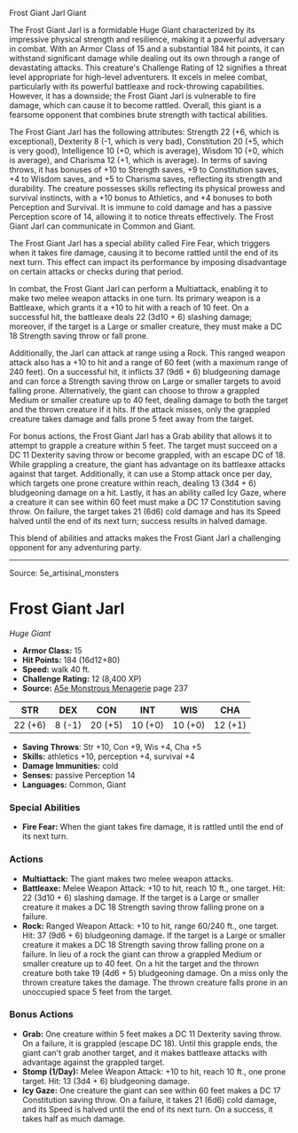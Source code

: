 <MonsterName/>Frost Giant Jarl</MonsterName>
<CreatureType/>Giant</CreatureType>

<summary>The Frost Giant Jarl is a formidable Huge Giant characterized by its impressive physical strength and resilience, making it a powerful adversary in combat. With an Armor Class of 15 and a substantial 184 hit points, it can withstand significant damage while dealing out its own through a range of devastating attacks. This creature's Challenge Rating of 12 signifies a threat level appropriate for high-level adventurers. It excels in melee combat, particularly with its powerful battleaxe and rock-throwing capabilities. However, it has a downside; the Frost Giant Jarl is vulnerable to fire damage, which can cause it to become rattled. Overall, this giant is a fearsome opponent that combines brute strength with tactical abilities.</summary>

<detail>

The Frost Giant Jarl has the following attributes: Strength 22 (+6, which is exceptional), Dexterity 8 (-1, which is very bad), Constitution 20 (+5, which is very good), Intelligence 10 (+0, which is average), Wisdom 10 (+0, which is average), and Charisma 12 (+1, which is average). In terms of saving throws, it has bonuses of +10 to Strength saves, +9 to Constitution saves, +4 to Wisdom saves, and +5 to Charisma saves, reflecting its strength and durability. The creature possesses  skills reflecting its physical prowess and survival instincts, with a +10 bonus to Athletics, and +4 bonuses to both Perception and Survival. It is immune to cold damage and has a passive Perception score of 14, allowing it to notice threats effectively. The Frost Giant Jarl can communicate in Common and Giant.

The Frost Giant Jarl has a special ability called Fire Fear, which triggers when it takes fire damage, causing it to become rattled until the end of its next turn. This effect can impact its performance by imposing disadvantage on certain attacks or checks during that period.

In combat, the Frost Giant Jarl can perform a Multiattack, enabling it to make two melee weapon attacks in one turn. Its primary weapon is a Battleaxe, which grants it a +10 to hit with a reach of 10 feet. On a successful hit, the battleaxe deals 22 (3d10 + 6) slashing damage; moreover, if the target is a Large or smaller creature, they must make a DC 18 Strength saving throw or fall prone. 

Additionally, the Jarl can attack at range using a Rock. This ranged weapon attack also has a +10 to hit and a range of 60 feet (with a maximum range of 240 feet). On a successful hit, it inflicts 37 (9d6 + 6) bludgeoning damage and can force a Strength saving throw on Large or smaller targets to avoid falling prone. Alternatively, the giant can choose to throw a grappled Medium or smaller creature up to 40 feet, dealing damage to both the target and the thrown creature if it hits. If the attack misses, only the grappled creature takes damage and falls prone 5 feet away from the target.

For bonus actions, the Frost Giant Jarl has a Grab ability that allows it to attempt to grapple a creature within 5 feet. The target must succeed on a DC 11 Dexterity saving throw or become grappled, with an escape DC of 18. While grappling a creature, the giant has advantage on its battleaxe attacks against that target. Additionally, it can use a Stomp attack once per day, which targets one prone creature within reach, dealing 13 (3d4 + 6) bludgeoning damage on a hit. Lastly, it has an ability called Icy Gaze, where a creature it can see within 60 feet must make a DC 17 Constitution saving throw. On failure, the target takes 21 (6d6) cold damage and has its Speed halved until the end of its next turn; success results in halved damage. 

This blend of abilities and attacks makes the Frost Giant Jarl a challenging opponent for any adventuring party.</detail>



---

Source: 5e_artisinal_monsters

# Frost Giant Jarl

*Huge* *Giant*

- **Armor Class:** 15
- **Hit Points:** 184 (16d12+80)
- **Speed:** walk 40 ft.
- **Challenge Rating:** 12 (8,400 XP)
- **Source:** [A5e Monstrous Menagerie](https://enpublishingrpg.com/products/level-up-monstrous-menagerie-a5e) page 237

| STR | DEX | CON | INT | WIS | CHA |
| --- | --- | --- | --- | --- | --- |
| 22 (+6) | 8 (-1) | 20 (+5) | 10 (+0) | 10 (+0) | 12 (+1) |

- **Saving Throws**: Str +10, Con +9, Wis +4, Cha +5
- **Skills:** athletics +10, perception +4, survival +4
- **Damage Immunities:** cold
- **Senses:** passive Perception 14
- **Languages:** Common, Giant

### Special Abilities

- **Fire Fear:** When the giant takes fire damage, it is rattled until the end of its next turn.

### Actions

- **Multiattack:** The giant makes two melee weapon attacks.
- **Battleaxe:** Melee Weapon Attack: +10 to hit, reach 10 ft., one target. Hit: 22 (3d10 + 6) slashing damage. If the target is a Large or smaller creature  it makes a DC 18 Strength saving throw  falling prone on a failure.
- **Rock:** Ranged Weapon Attack: +10 to hit, range 60/240 ft., one target. Hit: 37 (9d6 + 6) bludgeoning damage. If the target is a Large or smaller creature  it makes a DC 18 Strength saving throw  falling prone on a failure. In lieu of a rock  the giant can throw a grappled Medium or smaller creature up to 40 feet. On a hit  the target and the thrown creature both take 19 (4d6 + 5) bludgeoning damage. On a miss  only the thrown creature takes the damage. The thrown creature falls prone in an unoccupied space 5 feet from the target.

### Bonus Actions

- **Grab:** One creature within 5 feet makes a DC 11 Dexterity saving throw. On a failure, it is grappled (escape DC 18). Until this grapple ends, the giant can't grab another target, and it makes battleaxe attacks with advantage against the grappled target.
- **Stomp (1/Day):** Melee Weapon Attack: +10 to hit, reach 10 ft., one prone target. Hit: 13 (3d4 + 6) bludgeoning damage.
- **Icy Gaze:** One creature the giant can see within 60 feet makes a DC 17 Constitution saving throw. On a failure, it takes 21 (6d6) cold damage, and its Speed is halved until the end of its next turn. On a success, it takes half as much damage.




